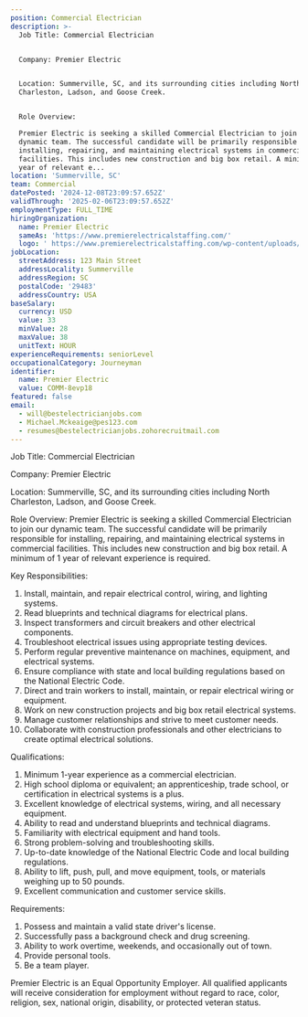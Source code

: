 ```yaml
---
position: Commercial Electrician
description: >-
  Job Title: Commercial Electrician 


  Company: Premier Electric


  Location: Summerville, SC, and its surrounding cities including North
  Charleston, Ladson, and Goose Creek.


  Role Overview:

  Premier Electric is seeking a skilled Commercial Electrician to join our
  dynamic team. The successful candidate will be primarily responsible for
  installing, repairing, and maintaining electrical systems in commercial
  facilities. This includes new construction and big box retail. A minimum of 1
  year of relevant e...
location: 'Summerville, SC'
team: Commercial
datePosted: '2024-12-08T23:09:57.652Z'
validThrough: '2025-02-06T23:09:57.652Z'
employmentType: FULL_TIME
hiringOrganization:
  name: Premier Electric
  sameAs: 'https://www.premierelectricalstaffing.com/'
  logo: ' https://www.premierelectricalstaffing.com/wp-content/uploads/2020/05/Premier-Electrical-Staffing-logo.png'
jobLocation:
  streetAddress: 123 Main Street
  addressLocality: Summerville
  addressRegion: SC
  postalCode: '29483'
  addressCountry: USA
baseSalary:
  currency: USD
  value: 33
  minValue: 28
  maxValue: 38
  unitText: HOUR
experienceRequirements: seniorLevel
occupationalCategory: Journeyman
identifier:
  name: Premier Electric
  value: COMM-8evp18
featured: false
email:
  - will@bestelectricianjobs.com
  - Michael.Mckeaige@pes123.com
  - resumes@bestelectricianjobs.zohorecruitmail.com
---
```




Job Title: Commercial Electrician 

Company: Premier Electric

Location: Summerville, SC, and its surrounding cities including North Charleston, Ladson, and Goose Creek.

Role Overview:
Premier Electric is seeking a skilled Commercial Electrician to join our dynamic team. The successful candidate will be primarily responsible for installing, repairing, and maintaining electrical systems in commercial facilities. This includes new construction and big box retail. A minimum of 1 year of relevant experience is required. 

Key Responsibilities:

1. Install, maintain, and repair electrical control, wiring, and lighting systems.
2. Read blueprints and technical diagrams for electrical plans.
3. Inspect transformers and circuit breakers and other electrical components.
4. Troubleshoot electrical issues using appropriate testing devices.
5. Perform regular preventive maintenance on machines, equipment, and electrical systems.
6. Ensure compliance with state and local building regulations based on the National Electric Code.
7. Direct and train workers to install, maintain, or repair electrical wiring or equipment.
8. Work on new construction projects and big box retail electrical systems.
9. Manage customer relationships and strive to meet customer needs.
10. Collaborate with construction professionals and other electricians to create optimal electrical solutions.

Qualifications:

1. Minimum 1-year experience as a commercial electrician.
2. High school diploma or equivalent; an apprenticeship, trade school, or certification in electrical systems is a plus.
3. Excellent knowledge of electrical systems, wiring, and all necessary equipment.
4. Ability to read and understand blueprints and technical diagrams.
5. Familiarity with electrical equipment and hand tools.
6. Strong problem-solving and troubleshooting skills.
7. Up-to-date knowledge of the National Electric Code and local building regulations.
8. Ability to lift, push, pull, and move equipment, tools, or materials weighing up to 50 pounds.
9. Excellent communication and customer service skills.

Requirements:

1. Possess and maintain a valid state driver's license.
2. Successfully pass a background check and drug screening.
3. Ability to work overtime, weekends, and occasionally out of town.
4. Provide personal tools.
5. Be a team player.

Premier Electric is an Equal Opportunity Employer. All qualified applicants will receive consideration for employment without regard to race, color, religion, sex, national origin, disability, or protected veteran status.